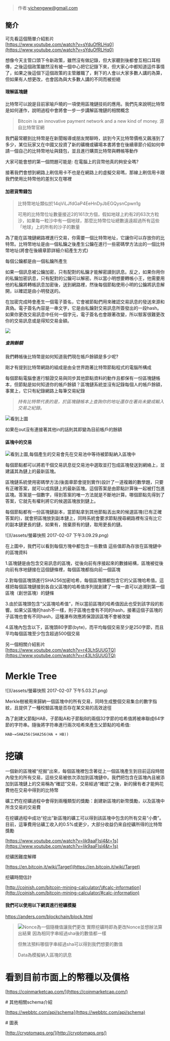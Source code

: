 > 作者:yichengww@gmail.com

## 簡介

可先看這個簡單介紹影片  
[https://www.youtube.com/watch?v=sYduOfRLHq0](https://www.youtube.com/watch?v=sYduOfRLHq0)

想像今天主管口頭下令新政策，雖然沒有做記錄，但大家聽到後都會互相口耳相傳，之後這個政策雖然沒有被一個中心把它記錄下來，但大家心中都知道這件事情了，如果之後這個下這個政策的主管離職了，剩下的人會以大家多數人講的為算，但如果有人想更改，也會因為與大多數人講的不同而被拒絕

#### 理解區塊鏈

比特幣可以說是目前家喻戶曉的一項使用區塊鏈技術的應用。我們先來說明比特幣是如何運作，說明過程中會將會一步一步講解區塊鏈的相關概念

> Bitcoin is an innovative payment network and a new kind of money.   源自比特幣官網

我們最常聽到比特幣是在新聞報導或朋友閒聊時，談到今天比特幣價格又飆漲到了多少，某位玩家又在中國又投資了新的礦機或礦場本書將會在後續章節介紹如何申請一個自己的比特幣地址與錢包，並且進行購買比特幣與轉帳等動作

大家可能會想的第一個問題可能是: 在電腦上的貨幣他真的夠安全嗎?

接著我們會想到網路上刷信用卡不也是在網路上的虛擬交易嗎，那線上刷信用卡跟我們使用比特幣他的差別又在哪裡

#### 加密貨幣錢包

> 比特幣地址類似於14qViLJfdGaP4EeHnDyJbEGQysnCpwn1g
>
> 可用的比特幣位址數量接近2的161次方個，假如地球上約有2的63次方粒沙，如果每一粒沙中有一個地球，那麼比特幣位址總數遠遠超過所有這些「地球」上的所有的沙子的數量

為了能在區塊鏈網路裡進行交易，你需要一個比特幣地址，它讓你可以存放你的比特幣。比特幣地址是由一個私鑰之後產生公鑰在進行一些密碼學方法出的一個比特幣地址\(將會在後續章節詳細介紹產生方式\)

每個公鑰都是由一個私鑰所產生

如果一個訊息被公鑰加密，只有配對的私鑰才能解密讀到訊息。反之，如果你用你的私鑰加密訊息，只有配對的公鑰可以解密。所以當小明想要轉帳小王，他需要用他的私鑰將轉帳訊息加密後，送到網路裡，然後每個節點使用小明的公鑰將訊息解開，以確認是由小明發送的。

在加密完成時會產生一個電子簽名，它會被節點們用來確認交易訊息的發送來源和真偽。電子簽名內容是一串文字，它是由私鑰對交易訊息所簽發出的一段hash。如果你更改交易訊息中任何一個字元，電子簽名也會跟著改變，所以駭客很難更改你的交易訊息或是得知交易金額。

![](/assets/s.png)

##### 查詢餘額

我們轉帳後比特幣是如何知道我們現在帳戶餘額是多少呢?

剛才有提到比特幣網路的組成是由全世界跑著比特幣節點程式的電腦所構成

每個節點電腦會進行驗證交易與同步其他節點資料的動作且都保有一份區塊鏈帳本，但節點是如何知道你的帳戶餘額？區塊鏈系統並沒有記錄每個人的帳戶餘額，事實上，它只有紀錄網路上每筆交易紀錄

> _持有比特幣代表的是，於區塊鏈帳本上查詢你的地址還存在著尚未變成輸入交易之紀錄。_

![](/assets/SAA.png)看到上圖

如果在out沒有連接著其他in的話則其即變為目前帳戶的餘額

#### 區塊中的交易

![](/assets/SA.png)看到上圖,每個產生的交易會先在交易池中等待被節點納入區塊中

每個節點都可以將若干個交易訊息從交易池中選取並打包成區塊發送到網絡上，並建議其為鏈上的最新區塊。

區塊鏈系統使用密碼學方法\(後面章節會提到實作\)設計了一道複雜的數學題，只要有正確答案，就可以成爲鏈上的最新區塊。這個答案是由節點計算後一起被打包進區塊。答案是一個數字，得到答案的唯一方法就是不斷地計算。哪個節點先得到了答案，它就先有權利將它的候選區塊放到鏈上。

每個節點都有一份區塊鏈副本，當節點拿到其他節點丟出來的候選區塊\(已有正確答案的\)，就會把區塊放到副本鏈上，同時系統會要求節點搜尋網路裡有沒有比它的副本鏈更長的鏈，如果有，捨棄原有的鏈，取用更長的鏈。

![](/assets/螢幕快照 2017-02-07 下午3.09.29.png)

在上圖中，我們可以看到每個方塊中都包含一些數值  這些值即為存放在區塊鏈中的區塊資料

1.區塊鏈是由包含交易訊息的區塊，從後向前有序接起來的數據結構，區塊被從後向前有序地鏈接在這個鏈條裡，每個區塊都指向前一個區塊

2.對每個區塊頭進行SHA256加密哈希，每個區塊頭都包含它的父區塊哈希值。這樣把每個區塊鏈接到各自父區塊的哈希值序列就創建了一條一直可以追溯到第一個區塊（創世區塊）的鏈條

3.由於區塊頭包含“父區塊哈希值”，所以當前區塊的哈希值因此也受到該字段的影響。如果父區塊的hash不一樣，則子區塊也會有不同的hash，接著這個子區塊的子區塊也會有不同hash，這種瀑布效應將保證該區塊不會被改變

4.區塊內包含以下，區塊頭80字節\(byte\)，而平均每個交易至少是250字節，而且平均每個區塊至少包含超過500個交易

另一個相關介紹影片  
[https://www.youtube.com/watch?v=r43LhSUUGTQ](https://www.youtube.com/watch?v=r43LhSUUGTQ)

# Merkle Tree

![](/assets/螢幕快照 2017-02-07 下午5.03.21.png)

Merkle樹被用來歸納一個區塊中的所有交易，同時生成整個交易集合的數字指紋，且提供了一種校驗區塊是否存在某交易的高效途徑

為了創建父節點HAB，子節點A和子節點B的兩個32字節的哈希值將被串聯成64字節的字符串。隨後將字符串進行兩次哈希來產生父節點的哈希值:

```
HAB~=SHA256(SHA256(HA + HB))
```

# 挖礦

一個新的區塊被“挖掘”出來，每個區塊裡包含著從上一個區塊產生到目前這段時間內發生的所有交易，這些交易被依次添加到區塊鏈中。我們把包含在區塊內且被添加到區塊鏈上的交易稱為“確認”交易，交易經過“確認”之後，新的擁有者才能夠花費他在交易中得到的比特幣

礦工們在挖礦過程中會得到兩種類型的獎勵：創建新區塊的新幣獎勵，以及區塊中所含交易的交易費

在挖礦過程中成功“挖出”新區塊的礦工可以得到該區塊中包含的所有交易“小費”。目前，這筆費用佔礦工收入的0.5%或更少，大部分收益仍來自挖礦所得的比特幣獎勵

[https://www.youtube.com/watch?v=lik9aaFIsl4&t=1s](https://www.youtube.com/watch?v=lik9aaFIsl4&t=1s)

挖礦困難度解釋

[https://en.bitcoin.it/wiki/Target](https://en.bitcoin.it/wiki/Target)

挖礦時間估計

[http://coinish.com/bitcoin-mining-calculator/\#calc-information](http://coinish.com/bitcoin-mining-calculator/#calc-information)



#### 我們可以使用以下網頁進行挖礦模擬

https://anders.com/blockchain/block.html

> ![](/assets/02.png)Nonce為一個隨機值讓我們更改   實際挖礦時即為更改Nonce並想辦法算出結果 因為相同字串經過sha後的數值都一樣
>
> 但無法預料哪個字串經過sha可以得到我們想要的數值
>
> Data為模擬納入區塊的訊息



# 看到目前市面上的幣種以及價格

[https://coinmarketcap.com/](https://coinmarketcap.com/)

\# 其他相關schema介紹

[https://webbtc.com/api/schema](https://webbtc.com/api/schema)

\# 圖表

[http://cryptomaps.org/](http://cryptomaps.org/)

